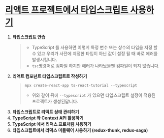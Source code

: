 # [리액트 프로젝트에서 타입스크립트 사용하기](https://react.vlpt.us/using-typescript/)

1. **타입스크립트 연습**
   > - TypeScript 를 사용하면 이렇게 특정 변수 또는 상수의 타입을 지정 할 수 있고 우리가 사전에 지정한 타입이 아닌 값이 설정 될 때 바로 에러를 발생시킵니다.
   > - `tsc`명령어로 컴파일 하지만 에러가 나타났을땐 컴파일이 되지 않습니다.
2. **리액트 컴포넌트 타입스크립트로 작성하기**
   > `npx create-react-app ts-react-tutorial --typescript`
   >
   > - 위와 같이 뒤에 `--typescript` 가 있으면 타입스크립트 설정이 적용된 프로젝트가 생성된답니다.
3. **타입스크립트로 리액트 상태 관리하기**
4. **TypeScript 와 Context API 활용하기**
5. **TypeScript 에서 리덕스 프로처럼 사용하기**
6. **타입스크립트에서 리덕스 미들웨어 사용하기 (redux-thunk, redux-saga)**
